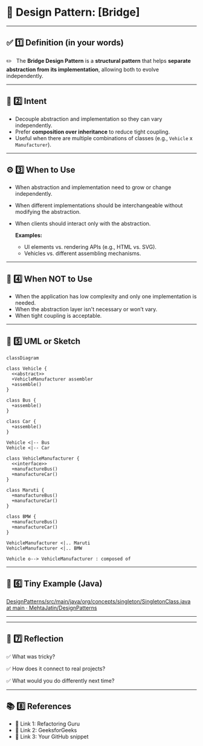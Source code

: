 # 📌 Design Pattern: [Bridge]

---

## ✅ 1️⃣ Definition (in your words)

✏️   The **Bridge Design Pattern** is a **structural pattern** that helps **separate abstraction from its implementation**, allowing both to evolve independently.

---

## 🎯 2️⃣ Intent

- Decouple abstraction and implementation so they can vary independently.
- Prefer **composition over inheritance** to reduce tight coupling.
- Useful when there are multiple combinations of classes (e.g., `Vehicle` x `Manufacturer`).

---

## ⚙️ 3️⃣ When to Use

- When abstraction and implementation need to grow or change independently.
- When different implementations should be interchangeable without modifying the abstraction.
- When clients should interact only with the abstraction.

  **Examples:**

    - UI elements vs. rendering APIs (e.g., HTML vs. SVG).
    - Vehicles vs. different assembling mechanisms.

---

## 🚫 4️⃣ When NOT to Use

- When the application has low complexity and only one implementation is needed.
- When the abstraction layer isn't necessary or won’t vary.
- When tight coupling is acceptable.

---

## 🧩 5️⃣ UML or Sketch

```mermaid
classDiagram

class Vehicle {
  <<abstract>>
  +VehicleManufacturer assembler
  +assemble()
}

class Bus {
  +assemble()
}

class Car {
  +assemble()
}

Vehicle <|-- Bus
Vehicle <|-- Car

class VehicleManufacturer {
  <<interface>>
  +manufactureBus()
  +manufactureCar()
}

class Maruti {
  +manufactureBus()
  +manufactureCar()
}

class BMW {
  +manufactureBus()
  +manufactureCar()
}

VehicleManufacturer <|.. Maruti
VehicleManufacturer <|.. BMW

Vehicle o--> VehicleManufacturer : composed of

```

---

## 📝 6️⃣ Tiny Example (Java)

[DesignPatterns/src/main/java/org/concepts/singleton/SingletonClass.java at main · MehtaJatin/DesignPatterns](https://github.com/MehtaJatin/DesignPatterns/blob/main/src/main/java/org/concepts/singleton/SingletonClass.java)

---

---

## 🧠 7️⃣ Reflection

✅ What was tricky?

✅ How does it connect to real projects?

✅ What would you do differently next time?

---

## 📚 8️⃣ References

- 📖 Link 1: Refactoring Guru
- 📖 Link 2: GeeksforGeeks
- 📖 Link 3: Your GitHub snippet